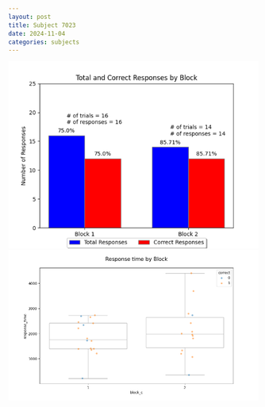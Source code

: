 ```yaml
---
layout: post
title: Subject 7023
date: 2024-11-04
categories: subjects
---
```


![](data/7023/run-25/7023_ATS_responses.png)
![](data/7023/run-25/7023_ATS_rt.png)
